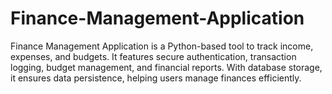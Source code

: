 # Finance-Management-Application
Finance Management Application is a Python-based tool to track income, expenses, and budgets. It features secure authentication, transaction logging, budget management, and financial reports. With database storage, it ensures data persistence, helping users manage finances efficiently.
